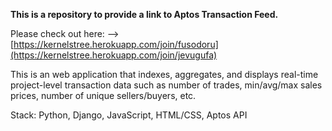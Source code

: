 **This is a repository to provide a link to Aptos Transaction Feed.**

Please check out here: 
--> [https://kernelstree.herokuapp.com/join/fusodoru](https://kernelstree.herokuapp.com/join/jevugufa)

This is an web application that indexes, aggregates, and displays real-time project-level transaction data such as number of trades, min/avg/max sales prices, number of unique sellers/buyers, etc. 

Stack: Python, Django, JavaScript, HTML/CSS, Aptos API

